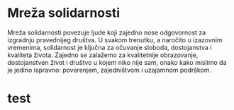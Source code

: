 # Mreža solidarnosti

Mreža solidarnosti povezuje ljude koji zajedno nose odgovornost za izgradnju pravednijeg društva. U svakom trenutku, a naročito u izazovnim vremenima, solidarnost je ključna za očuvanje sloboda, dostojanstva i kvaliteta života. Zajedno se zalažemo za kvalitetnije obrazovanje, dostojanstven život i društvo u kojem niko nije sam, onako kako mislimo da je jedino ispravno: poverenjem, zajedništvom i uzajamnom podrškom.

# test
